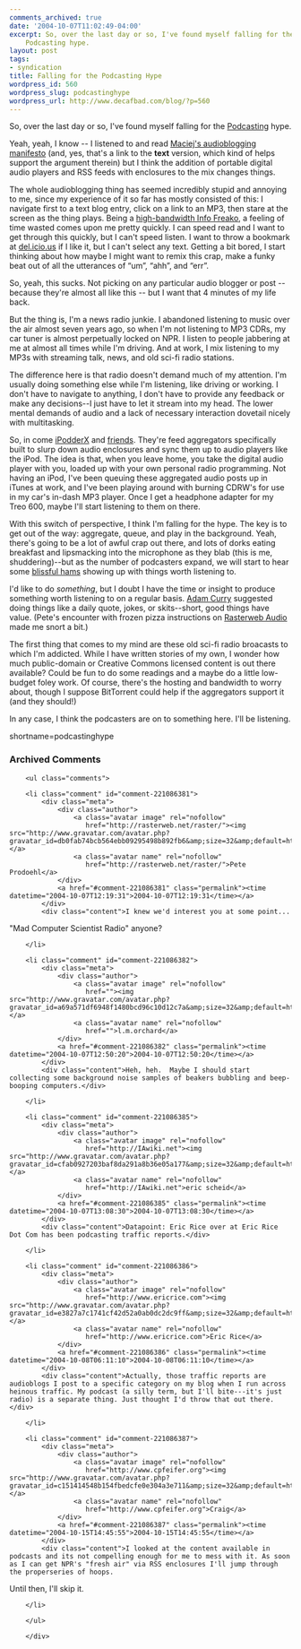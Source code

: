 ```yaml
---
comments_archived: true
date: '2004-10-07T11:02:49-04:00'
excerpt: So, over the last day or so, I've found myself falling for the
    Podcasting hype.
layout: post
tags:
- syndication
title: Falling for the Podcasting Hype
wordpress_id: 560
wordpress_slug: podcastinghype
wordpress_url: http://www.decafbad.com/blog/?p=560
---
```

So, over the last day or so, I've found myself falling for the [Podcasting][podcasting] hype.  

Yeah, yeah, I know -- I listened to and read [Maciej's audioblogging manifesto](http://www.idlewords.com/audio-manifesto.txt) (and, yes, that's a link to the **text** version, which kind of helps support the argument therein) but I think the addition of portable digital audio players and RSS feeds with enclosures to the mix changes things.  

The whole audioblogging thing has seemed incredibly stupid and annoying to me, since my experience of it so far has mostly consisted of this:  I navigate first to a text blog entry, click on a link to an MP3, then stare at the screen as the thing plays.  Being a [high-bandwidth Info Freako][infofreako], a feeling of time wasted comes upon me pretty quickly.  I can speed read and I want to get through this quickly, but I can't speed listen.  I want to throw a bookmark at [del.icio.us](http://del.icio.us/) if I like it, but I can't select any text.  Getting a bit bored, I start thinking about how maybe I might want to remix this crap, make a funky beat out of all the utterances of &#8220;um&#8221;, &#8220;ahh&#8221;, and &#8220;err&#8221;.

So, yeah, this sucks.  Not picking on any particular audio blogger or post -- because they're almost all like this -- but I want that 4 minutes of my life back.

But the thing is, I'm a news radio junkie.  I abandoned listening to music over the air almost seven years ago, so when I'm not listening to MP3 CDRs, my car tuner is almost perpetually locked on NPR.  I listen to people jabbering at me at almost all times while I'm driving.  And at work, I mix listening to my MP3s with streaming talk, news, and old sci-fi radio stations.

The difference here is that radio doesn't demand much of my attention.  I'm usually doing something else while I'm listening, like driving or working.  I don't have to navigate to anything, I don't have to provide any feedback or make any decisions--I just have to let it stream into my head.  The lower mental demands of audio and a lack of necessary interaction dovetail nicely with multitasking.

So, in come [iPodderX][ipodderx] and [friends](http://www.ipodder.org/directory/4/ipodderSoftware).  They're feed aggregators specifically built to slurp down audio enclosures and sync them up to audio players like the iPod.  The idea is that, when you leave home, you take the digital audio player with you, loaded up with your own personal radio programming.  Not having an iPod, I've been queuing these aggregated audio posts up in iTunes at work, and I've been playing around with burning CDRW's for use in my car's in-dash MP3 player.  Once I get a headphone adapter for my Treo 600, maybe I'll start listening to them on there.

With this switch of perspective, I think I'm falling for the hype.  The key is to get out of the way: aggregate, queue, and play in the background.  Yeah, there's going to be a lot of awful crap out there, and lots of dorks eating breakfast and lipsmacking into the microphone as they blab (this is me, shuddering)--but as the number of podcasters expand, we will start to hear some [blissful hams](http://www.decafbad.com/blog/2004/09/22/bloggingyourbliss) showing up with things worth listening to.

I'd like to do *something*, but I doubt I have the time or insight to produce something worth listening to on a regular basis.  [Adam Curry](http://radio.weblogs.com/0001014/categories/dailySourceCode/) suggested doing things like a daily quote, jokes, or skits--short, good things have value.  (Pete's encounter with frozen pizza instructions on [Rasterweb Audio](http://rasterweb.net/raster/200408.html#08192004073000) made me snort a bit.)

The first thing that comes to my mind are these old sci-fi radio broacasts to which I'm addicted.  While I have written stories of my own, I wonder how much public-domain or Creative Commons licensed content is out there available?  Could be fun to do some readings and a maybe do a little low-budget foley work.  Of course, there's the hosting and bandwidth to worry about, though I suppose BitTorrent could help if the aggregators support it (and they should!)

In any case, I think the podcasters are on to something here.  I'll be listening.

[podcasting]: http://www.ipodder.org/
[infofreako]: http://www.decafbad.com/blog/2004/06/14/info_freako_or_whos_already_past_arguing_about_syndication_formats
[ipodderx]: http://ipodderx.com/
<!--more-->
shortname=podcastinghype

<div id="comments" class="comments archived-comments">
            <h3>Archived Comments</h3>
            
        <ul class="comments">
            
        <li class="comment" id="comment-221086381">
            <div class="meta">
                <div class="author">
                    <a class="avatar image" rel="nofollow" 
                       href="http://rasterweb.net/raster/"><img src="http://www.gravatar.com/avatar.php?gravatar_id=db0fab74bcb564ebb09295498b892fb6&amp;size=32&amp;default=http://mediacdn.disqus.com/1320279820/images/noavatar32.png"/></a>
                    <a class="avatar name" rel="nofollow" 
                       href="http://rasterweb.net/raster/">Pete Prodoehl</a>
                </div>
                <a href="#comment-221086381" class="permalink"><time datetime="2004-10-07T12:19:31">2004-10-07T12:19:31</time></a>
            </div>
            <div class="content">I knew we'd interest you at some point...

"Mad Computer Scientist Radio" anyone?</div>
            
        </li>
    
        <li class="comment" id="comment-221086382">
            <div class="meta">
                <div class="author">
                    <a class="avatar image" rel="nofollow" 
                       href=""><img src="http://www.gravatar.com/avatar.php?gravatar_id=a69a571df6948f1480bcd96c10d12c7a&amp;size=32&amp;default=http://mediacdn.disqus.com/1320279820/images/noavatar32.png"/></a>
                    <a class="avatar name" rel="nofollow" 
                       href="">l.m.orchard</a>
                </div>
                <a href="#comment-221086382" class="permalink"><time datetime="2004-10-07T12:50:20">2004-10-07T12:50:20</time></a>
            </div>
            <div class="content">Heh, heh.  Maybe I should start collecting some background noise samples of beakers bubbling and beep-booping computers.</div>
            
        </li>
    
        <li class="comment" id="comment-221086385">
            <div class="meta">
                <div class="author">
                    <a class="avatar image" rel="nofollow" 
                       href="http://IAwiki.net"><img src="http://www.gravatar.com/avatar.php?gravatar_id=cfab0927203baf8da291a8b36e05a177&amp;size=32&amp;default=http://mediacdn.disqus.com/1320279820/images/noavatar32.png"/></a>
                    <a class="avatar name" rel="nofollow" 
                       href="http://IAwiki.net">eric scheid</a>
                </div>
                <a href="#comment-221086385" class="permalink"><time datetime="2004-10-07T13:08:30">2004-10-07T13:08:30</time></a>
            </div>
            <div class="content">Datapoint: Eric Rice over at Eric Rice Dot Com has been podcasting traffic reports.</div>
            
        </li>
    
        <li class="comment" id="comment-221086386">
            <div class="meta">
                <div class="author">
                    <a class="avatar image" rel="nofollow" 
                       href="http://www.ericrice.com"><img src="http://www.gravatar.com/avatar.php?gravatar_id=e3827a7c1741cf42d52a0ab0dc2dc9ff&amp;size=32&amp;default=http://mediacdn.disqus.com/1320279820/images/noavatar32.png"/></a>
                    <a class="avatar name" rel="nofollow" 
                       href="http://www.ericrice.com">Eric Rice</a>
                </div>
                <a href="#comment-221086386" class="permalink"><time datetime="2004-10-08T06:11:10">2004-10-08T06:11:10</time></a>
            </div>
            <div class="content">Actually, those traffic reports are audioblogs I post to a specific category on my blog when I run across heinous traffic. My podcast (a silly term, but I'll bite---it's just radio) is a separate thing. Just thought I'd throw that out there.</div>
            
        </li>
    
        <li class="comment" id="comment-221086387">
            <div class="meta">
                <div class="author">
                    <a class="avatar image" rel="nofollow" 
                       href="http://www.cpfeifer.org"><img src="http://www.gravatar.com/avatar.php?gravatar_id=c151414548b154fbedcfe0e304a3e711&amp;size=32&amp;default=http://mediacdn.disqus.com/1320279820/images/noavatar32.png"/></a>
                    <a class="avatar name" rel="nofollow" 
                       href="http://www.cpfeifer.org">Craig</a>
                </div>
                <a href="#comment-221086387" class="permalink"><time datetime="2004-10-15T14:45:55">2004-10-15T14:45:55</time></a>
            </div>
            <div class="content">I looked at the content available in podcasts and its not compelling enough for me to mess with it. As soon as I can get NPR's "fresh air" via RSS enclosures I'll jump through the properseries of hoops.

Until then, I'll skip it.</div>
            
        </li>
    
        </ul>
    
        </div>
    